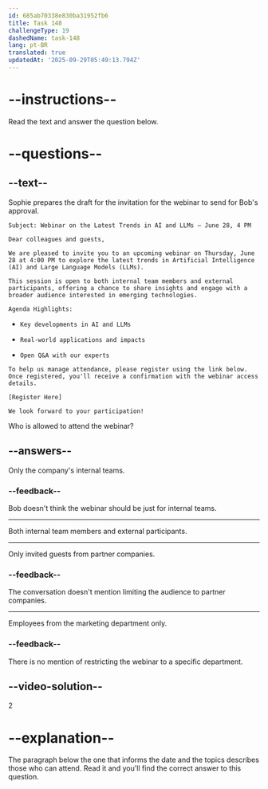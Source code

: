 ```yaml
---
id: 685ab70338e830ba31952fb6
title: Task 148
challengeType: 19
dashedName: task-148
lang: pt-BR
translated: true
updatedAt: '2025-09-29T05:49:13.794Z'
---
```


<!-- READING -->

# --instructions--

Read the text and answer the question below.

# --questions--

## --text--

Sophie prepares the draft for the invitation for the webinar to send for Bob's approval.

`Subject: Webinar on the Latest Trends in AI and LLMs – June 28, 4 PM`

`Dear colleagues and guests,`

`We are pleased to invite you to an upcoming webinar on Thursday, June 28 at 4:00 PM to explore the latest trends in Artificial Intelligence (AI) and Large Language Models (LLMs).`

`This session is open to both internal team members and external participants, offering a chance to share insights and engage with a broader audience interested in emerging technologies.`

`Agenda Highlights:`

- `Key developments in AI and LLMs`

- `Real-world applications and impacts`

- `Open Q&A with our experts`

`To help us manage attendance, please register using the link below. Once registered, you'll receive a confirmation with the webinar access details.`

`[Register Here]`

`We look forward to your participation!`

Who is allowed to attend the webinar?

## --answers--

Only the company's internal teams.

### --feedback--

Bob doesn't think the webinar should be just for internal teams.

---

Both internal team members and external participants.

---

Only invited guests from partner companies.

### --feedback--

The conversation doesn't mention limiting the audience to partner companies.

---

Employees from the marketing department only.

### --feedback--

There is no mention of restricting the webinar to a specific department.

## --video-solution--

2

# --explanation--

The paragraph below the one that informs the date and the topics describes those who can attend. Read it and you'll find the correct answer to this question.
